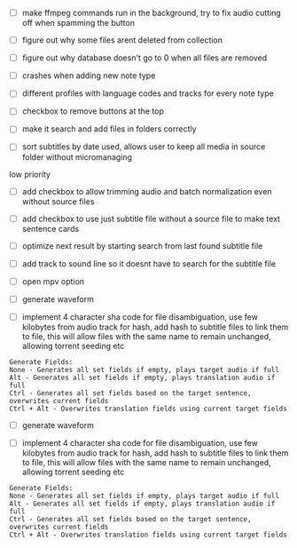 


- [ ] make ffmpeg commands run in the background, try to fix audio cutting off when spamming the button
- [ ] figure out why some files arent deleted from collection
- [ ] figure out why database doesn't go to 0 when all files are removed
- [ ] crashes when adding new note type
- [ ] different profiles with language codes and tracks for every note type
- [ ] checkbox to remove buttons at the top
- [ ] make it search and add files in folders correctly
- [ ] sort subtitles by date used, allows user to keep all media in source folder without micromanaging


low priority
- [ ] add checkbox to allow trimming audio and batch normalization even without source files
- [ ] add checkbox to use just subtitle file without a source file to make text sentence cards
- [ ] optimize next result by starting search from last found subtitle file
- [ ] add track to sound line so it doesnt have to search for the subtitle file
- [ ] open mpv option
- [ ]  generate waveform
- [ ] implement 4 character sha code for file disambiguation, use few kilobytes from audio track for hash, add hash to subtitle files to link them to file, this will allow files with the same name to remain unchanged, allowing torrent seeding etc




```
Generate Fields:
None - Generates all set fields if empty, plays target audio if full
Alt - Generates all set fields if empty, plays translation audio if full
Ctrl - Generates all set fields based on the target sentence, overwrites current fields
Ctrl + Alt - Overwrites translation fields using current target fields
```

- [ ]  generate waveform
- [ ] implement 4 character sha code for file disambiguation, use few kilobytes from audio track for hash, add hash to subtitle files to link them to file, this will allow files with the same name to remain unchanged, allowing torrent seeding etc




```
Generate Fields:
None - Generates all set fields if empty, plays target audio if full
Alt - Generates all set fields if empty, plays translation audio if full
Ctrl - Generates all set fields based on the target sentence, overwrites current fields
Ctrl + Alt - Overwrites translation fields using current target fields
```

